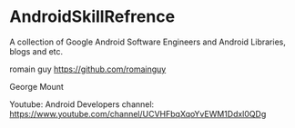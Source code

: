 # AndroidSkillRefrence

A collection of Google Android Software Engineers and Android Libraries, blogs and etc.

romain guy https://github.com/romainguy

George Mount

Youtube:
  Android Developers channel: https://www.youtube.com/channel/UCVHFbqXqoYvEWM1Ddxl0QDg
